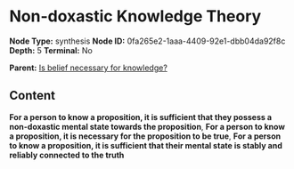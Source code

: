 # Non-doxastic Knowledge Theory

**Node Type:** synthesis
**Node ID:** 0fa265e2-1aaa-4409-92e1-dbb04da92f8c
**Depth:** 5
**Terminal:** No

**Parent:** [Is belief necessary for knowledge?](is-belief-necessary-for-knowledge-antithesis-2f3ee4f9-c68a-41dc-8daa-3a8c2f2f0b23.md)

## Content

**For a person to know a proposition, it is sufficient that they possess a non-doxastic mental state towards the proposition**, **For a person to know a proposition, it is necessary for the proposition to be true**, **For a person to know a proposition, it is sufficient that their mental state is stably and reliably connected to the truth**
